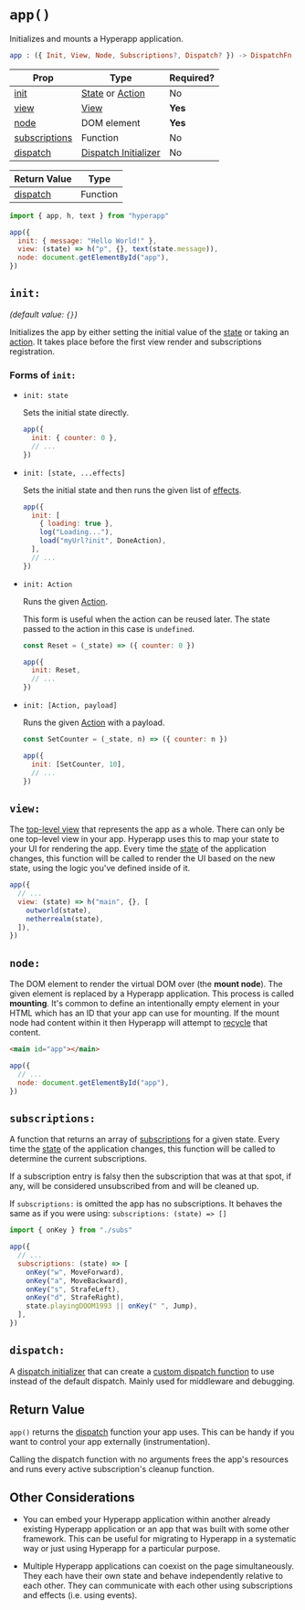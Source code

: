# `app()`

Initializes and mounts a Hyperapp application.

```elm
app : ({ Init, View, Node, Subscriptions?, Dispatch? }) -> DispatchFn
```

| Prop                            | Type                                                                      | Required? |
| ------------------------------- | ------------------------------------------------------------------------- | --------- |
| [init](#init)                   | [State](../architecture/state.md) or [Action](../architecture/actions.md) | No        |
| [view](#view)                   | [View](../architecture/views.md)                                          | **Yes**   |
| [node](#node)                   | DOM element                                                               | **Yes**   |
| [subscriptions](#subscriptions) | Function                                                                  | No        |
| [dispatch](#dispatch)           | [Dispatch Initializer](../architecture/dispatch.md#dispatch-initializer)  | No        |

| Return Value                            | Type     |
| --------------------------------------- | -------- |
| [dispatch](../architecture/dispatch.md) | Function |

```js
import { app, h, text } from "hyperapp"

app({
  init: { message: "Hello World!" },
  view: (state) => h("p", {}, text(state.message)),
  node: document.getElementById("app"),
})
```

## `init:`

_(default value: `{}`)_

Initializes the app by either setting the initial value of the [state](../architecture/state.md) or taking an [action](../architecture/actions.md). It takes place before the first view render and subscriptions registration.

### Forms of `init:`

- `init: state`

  Sets the initial state directly.

  ```js
  app({
    init: { counter: 0 },
    // ...
  })
  ```

- `init: [state, ...effects]`

  Sets the initial state and then runs the given list of [effects](../architecture/effects.md).

  ```js
  app({
    init: [
      { loading: true },
      log("Loading..."),
      load("myUrl?init", DoneAction),
    ],
    // ...
  })
  ```

- `init: Action`

  Runs the given [Action](../architecture/action.md).

  This form is useful when the action can be reused later. The state passed to the action in this case is `undefined`.

  ```js
  const Reset = (_state) => ({ counter: 0 })

  app({
    init: Reset,
    // ...
  })
  ```

- `init: [Action, payload]`

  Runs the given [Action](../architecture/actio.md) with a payload.

  ```js
  const SetCounter = (_state, n) => ({ counter: n })

  app({
    init: [SetCounter, 10],
    // ...
  })
  ```

## `view:`

The [top-level view](../architecture/views.md#top-level-view) that represents the app as a whole. There can only be one top-level view in your app. Hyperapp uses this to map your state to your UI for rendering the app. Every time the [state](../architecture/state.md) of the application changes, this function will be called to render the UI based on the new state, using the logic you've defined inside of it.

```js
app({
  // ...
  view: (state) => h("main", {}, [
    outworld(state),
    netherrealm(state),
  ]),
})
```

<!-- "Outworld" and "Netherrealm" are two of several realms in the "Mortal Kombat" videogame series. -->

## `node:`

The DOM element to render the virtual DOM over (the **mount node**). The given element is replaced by a Hyperapp application. This process is called **mounting**. It's common to define an intentionally empty element in your HTML which has an ID that your app can use for mounting. If the mount node had content within it then Hyperapp will attempt to [recycle](../architecture/views.md#recycling) that content.

```html
<main id="app"></main>
```

```js
app({
  // ...
  node: document.getElementById("app"),
})
```

## `subscriptions:`

A function that returns an array of [subscriptions](../architecture/subscriptions.md) for a given state. Every time the [state](../architecture/state.md) of the application changes, this function will be called to determine the current subscriptions.

If a subscription entry is falsy then the subscription that was at that spot, if any, will be considered unsubscribed from and will be cleaned up.

If `subscriptions:` is omitted the app has no subscriptions. It behaves the same as if you were using: `subscriptions: (state) => []`

```js
import { onKey } from "./subs"

app({
  // ...
  subscriptions: (state) => [
    onKey("w", MoveForward),
    onKey("a", MoveBackward),
    onKey("s", StrafeLeft),
    onKey("d", StrafeRight),
    state.playingDOOM1993 || onKey(" ", Jump),
  ],
})
```

<!-- The 1993 videogame DOOM did not have jumping as a movement option. -->

## `dispatch:`

A [dispatch initializer](../architecture/dispatch.md#dispatch-initializer) that can create a [custom dispatch function](../architecture/dispatch.md#custom-dispatching) to use instead of the default dispatch. Mainly used for middleware and debugging.

## Return Value

`app()` returns the [dispatch](../architecture/dispatch.md) function your app uses. This can be handy if you want to control your app externally (instrumentation).

Calling the dispatch function with no arguments frees the app's resources and runs every active subscription's cleanup function.

## Other Considerations

- You can embed your Hyperapp application within another already existing Hyperapp application or an app that was built with some other framework. This can be useful for migrating to Hyperapp in a systematic way or just using Hyperapp for a particular purpose.

- Multiple Hyperapp applications can coexist on the page simultaneously. They each have their own state and behave independently relative to each other. They can communicate with each other using subscriptions and effects (i.e. using events).
